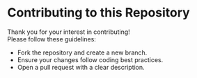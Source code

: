 # Contributing to this Repository

Thank you for your interest in contributing!  
Please follow these guidelines:  
- Fork the repository and create a new branch.  
- Ensure your changes follow coding best practices.  
- Open a pull request with a clear description. 
